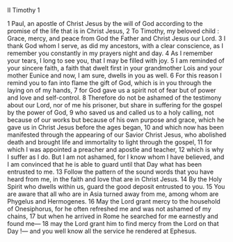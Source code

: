II Timothy 1

1	Paul, an apostle of Christ Jesus by the will of God according to the promise of the life that is in Christ Jesus,
2	To Timothy, my beloved child : Grace, mercy, and peace from God the Father and Christ Jesus our Lord.
3	I thank God whom I serve, as did my ancestors, with a clear conscience, as I remember you constantly in my prayers night and day.
4	As I remember your tears, I long to see you, that I may be filled with joy.
5	I am reminded of your sincere faith, a faith that dwelt first in your grandmother Lois and your mother Eunice and now, I am sure, dwells in you as well.
6	For this reason I remind you to fan into flame the gift of God, which is in you through the laying on of my hands,
7	for God gave us a spirit not of fear but of power and love and self-control.
8	Therefore do not be ashamed of the testimony about our Lord, nor of me his prisoner, but share in suffering for the gospel by the power of God,
9	who saved us and called us to a holy calling, not because of our works but because of his own purpose and grace, which he gave us in Christ Jesus before the ages began,
10	and which now has been manifested through the appearing of our Savior Christ Jesus, who abolished death and brought life and immortality to light through the gospel,
11	for which I was appointed a preacher and apostle and teacher,
12	which is why I suffer as I do. But I am not ashamed, for I know whom I have believed, and I am convinced that he is able to guard until that Day what has been entrusted to me.
13	Follow the pattern of the sound words that you have heard from me, in the faith and love that are in Christ Jesus.
14	By the Holy Spirit who dwells within us, guard the good deposit entrusted to you.
15	You are aware that all who are in Asia turned away from me, among whom are Phygelus and Hermogenes.
16	May the Lord grant mercy to the household of Onesiphorus, for he often refreshed me and was not ashamed of my chains,
17	but when he arrived in Rome he searched for me earnestly and found me—
18	may the Lord grant him to find mercy from the Lord on that Day !— and you well know all the service he rendered at Ephesus.

